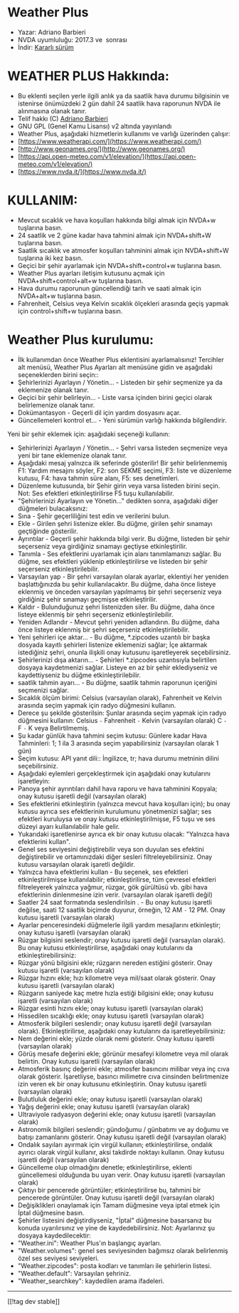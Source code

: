 # Weather Plus #

* Yazar: Adriano Barbieri
* NVDA uyumluluğu: 2017.3 ve  sonrası
* İndir: [Kararlı sürüm][1]

# WEATHER PLUS Hakkında: #

* Bu eklenti seçilen yerle ilgili anlık ya da saatlik hava durumu bilgisinin ve  istenirse önümüzdeki 2 gün dahil 24 saatlik hava raporunun NVDA ile alınmasına olanak tanır.
* Telif hakkı (C) [Adriano Barbieri](mailto:adrianobarb@yahoo.it)
* GNU GPL (Genel Kamu Lisansı) v2 altında yayınlandı
* Weather Plus, aşağıdaki hizmetlerin kullanımı ve varlığı üzerinden çalışır:
* [https://www.weatherapi.com/](https://www.weatherapi.com/)
* [http://www.geonames.org/](http://www.geonames.org/)
* [https://api.open-meteo.com/v1/elevation/](https://api.open-meteo.com/v1/elevation/)
* [https://www.nvda.it/](https://www.nvda.it/)

# KULLANIM: #

* Mevcut sıcaklık ve hava koşulları hakkında bilgi almak için NVDA+w tuşlarına basın.
* 24 saatlik  ve 2 güne kadar hava tahmini almak için NVDA+shift+W tuşlarına basın.
* Saatlik sıcaklık ve atmosfer koşulları tahminini almak için NVDA+shift+W tuşlarına iki kez basın.
* Geçici bir şehir ayarlamak için NVDA+shift+control+w tuşlarına basın.
* Weather Plus ayarları iletişim kutusunu açmak için NVDA+shift+control+alt+w tuşlarına basın.
* Hava durumu raporunun güncellendiği tarih ve saati almak için NVDA+alt+w tuşlarına basın.
* Fahrenheit, Celsius veya Kelvin sıcaklık ölçekleri arasında geçiş yapmak için control+shift+w tuşlarına basın.

# Weather Plus kurulumu: #

* İlk kullanımdan önce Weather Plus eklentisini ayarlamalısınız! Tercihler alt menüsü, Weather Plus Ayarları alt menüsüne gidin ve aşağıdaki seçeneklerden birini seçin::
 * Şehirlerinizi Ayarlayın / Yönetin... - Listeden bir şehir seçmenize ya da eklemenize olanak tanır.
 * Geçici bir şehir belirleyin... - Liste varsa içinden birini geçici olarak belirlemenize olanak tanır.
 * Dokümantasyon - Geçerli dil için yardım dosyasını açar.
 * Güncellemeleri kontrol et... - Yeni sürümün varlığı hakkında bilgilendirir.

Yeni bir şehir eklemek için: aşağıdaki seçeneği kullanın:

* Şehirlerinizi Ayarlayın / Yönetin... - Şehri varsa listeden seçmenize veya yeni bir tane eklemenize olanak tanır.
* Aşağıdaki mesaj yalnızca ilk seferinde  gösterilir! Bir şehir belirlenmemiş F1: Yardım mesajını söyler, F2: son SEKME seçimi, F3: liste ve düzenleme kutusu, F4: hava tahmin süre alanı, F5: ses denetimleri.
* Düzenleme kutusunda, bir Şehir girin veya varsa listeden birini seçin. Not: Ses efektleri etkinleştirilirse F5 tuşu kullanılabilir.
* "Şehirlerinizi Ayarlayın ve Yönetin..." dedikten  sonra, aşağıdaki diğer düğmeleri bulacaksınız:
* Sına - Şehir geçerliliğini test edin ve verilerini bulun.
* Ekle - Girilen şehri listenize ekler. Bu düğme, girilen şehir sınamayı geçtiğinde  gösterilir.
* Ayrıntılar - Geçerli şehir hakkında bilgi verir. Bu düğme, listeden bir şehir seçerseniz veya girdiğiniz sınamayı geçtiyse etkinleştirilir.
* Tanımla - Ses efektlerini uyarlamak için alanı tanımlamanızı sağlar. Bu düğme, ses efektleri yüklenip etkinleştirilirse ve listeden bir şehir seçerseniz etkinleştirilebilir.
* Varsayılan yap - Bir şehri varsayılan olarak ayarlar, eklentiyi her yeniden başlattığınızda bu şehir kullanılacaktır. Bu düğme, daha önce listeye eklenmiş ve önceden varsayılan yapılmamış bir şehri seçerseniz veya girdiğiniz şehir sınamayı geçmişse etkinleştirilir.
* Kaldır - Bulunduğunuz şehri listenizden siler. Bu düğme, daha önce listeye eklenmiş bir şehri seçerseniz etkinleştirilebilir.
* Yeniden Adlandır - Mevcut şehri yeniden adlandırın. Bu düğme, daha önce listeye eklenmiş bir şehri seçerseniz etkinleştirilebilir.
* Yeni şehirleri içe aktar... - Bu düğme, *.zipcodes uzantılı bir başka dosyada kayıtlı şehirleri listenize eklemenizi sağlar; İçe aktarmak istediğiniz şehri, onunla ilişkili onay kutusunu işaretleyerek seçebilirsiniz.
* Şehirlerinizi dışa aktarın... - Şehirleri *.zipcodes uzantısıyla belirtilen dosyaya kaydetmenizi sağlar. Listeye en az bir şehir eklediyseniz ve kaydettiyseniz bu düğme etkinleştirilebilir.
* saatlik tahmin ayarı... - Bu düğme, saatlik tahmin raporunun içeriğini seçmenizi sağlar.
* Sıcaklık ölçüm birimi: Celsius (varsayılan olarak), Fahrenheit ve Kelvin arasında seçim yapmak için radyo düğmesini kullanın.
* Derece şu şekilde gösterilsin: Şunlar arasında seçim yapmak için radyo düğmesini kullanın: Celsius `-` Fahrenheit `-` Kelvin (varsayılan olarak) C `-` F `-` K veya Belirtilmemiş.
* Şu kadar günlük hava tahmini seçim kutusu: Günlere kadar Hava Tahminleri: 1; 1 ila 3 arasında seçim yapabilirsiniz (varsayılan olarak 1 gün)
* Seçim kutusu: API yanıt dili:: İngilizce, tr; hava durumu metninin dilini seçebilirsiniz.
* Aşağıdaki eylemleri gerçekleştirmek için aşağıdaki onay kutularını işaretleyin:
* Panoya şehir ayrıntıları dahil hava raporu ve hava tahminini Kopyala; onay kutusu işaretli değil (varsayılan olarak)
* Ses efektlerini etkinleştirin (yalnızca mevcut hava koşulları için); bu onay kutusu ayrıca ses efektlerinin kurulumunu yönetmenizi sağlar; ses efektleri kuruluysa ve onay kutusu etkinleştirilmişse, F5 tuşu ve ses düzeyi ayarı kullanılabilir hale gelir.
* Yukarıdaki işaretlenirse ayrıca ek bir onay kutusu olacak: "Yalnızca hava efektlerini kullan".
* Genel ses seviyesini değiştirebilir veya son duyulan ses efektini değiştirebilir ve ortamınızdaki diğer sesleri filtreleyebilirsiniz. Onay kutusu varsayılan olarak işaretli değildir.
* Yalnızca hava efektlerini kullan - Bu seçenek, ses efektleri etkinleştirilmişse kullanılabilir; etkinleştirilirse, tüm çevresel efektleri filtreleyerek yalnızca yağmur, rüzgar, gök gürültüsü vb. gibi hava efektlerinin dinlenmesine izin verir. (varsayılan olarak işaretli değil)
* Saatler 24 saat formatında seslendirilsin . - Bu onay kutusu işaretli değilse, saati 12 saatlik biçimde duyurur, örneğin, 12 AM `-` 12 PM. Onay kutusu işaretli (varsayılan olarak)
* Ayarlar penceresindeki düğmelerle ilgili yardım mesajlarını etkinleştir; onay kutusu işaretli (varsayılan olarak)
* Rüzgar bilgisini  seslendir; onay kutusu işaretli değil (varsayılan olarak). Bu onay kutusu etkinleştirilirse, aşağıdaki onay kutularını da etkinleştirebilirsiniz:
* Rüzgar yönü bilgisini ekle; rüzgarın nereden  estiğini gösterir. Onay kutusu işaretli (varsayılan olarak)
* Rüzgar hızını ekle; hızı kilometre veya mil/saat olarak gösterir. Onay kutusu işaretli (varsayılan olarak)
* Rüzgarın saniyede kaç metre hızla estiği  bilgisini ekle; onay kutusu işaretli (varsayılan olarak)
* Rüzgar esinti  hızını ekle; onay kutusu işaretli (varsayılan olarak)
* Hissedilen sıcaklığı ekle; onay kutusu işaretli (varsayılan olarak)
* Atmosferik bilgileri seslendir; onay kutusu işaretli değil (varsayılan olarak). Etkinleştirilirse, aşağıdaki onay kutularını da işaretleyebilirsiniz:
* Nem değerini ekle; yüzde olarak nemi gösterir. Onay kutusu işaretli (varsayılan olarak)
* Görüş mesafe değerini ekle; görünür mesafeyi kilometre veya mil olarak belirtin. Onay kutusu işaretli (varsayılan olarak)
* Atmosferik basınç değerini ekle; atmosfer basıncını milibar veya inç cıva olarak gösterir. İşaretliyse, basıncı milimetre cıva cinsinden belirtmenize izin veren ek bir onay kutusunu etkinleştirin. Onay kutusu işaretli (varsayılan olarak)
* Bulutluluk değerini ekle; onay kutusu işaretli (varsayılan olarak)
* Yağış değerini ekle; onay kutusu işaretli (varsayılan olarak)
* Ultraviyole radyasyon değerini ekle; onay kutusu işaretli (varsayılan olarak)
* Astronomik bilgileri seslendir; gündoğumu / günbatımı  ve ay doğumu ve batışı zamanlarını gösterir. Onay kutusu işaretli değil (varsayılan olarak)
* Ondalık sayıları ayırmak için virgül kullanın; etkinleştirilirse, ondalık ayırıcı olarak virgül kullanır, aksi takdirde noktayı kullanın. Onay kutusu işaretli değil (varsayılan olarak)
* Güncelleme olup olmadığını denetle; etkinleştirilirse, eklenti güncellemesi olduğunda bu uyarı verir. Onay kutusu işaretli (varsayılan olarak)
* Çıktıyı bir pencerede görüntüler; etkinleştirilirse bu, tahmini bir pencerede görüntüler. Onay kutusu işaretli değil (varsayılan olarak)
* Değişiklikleri onaylamak için Tamam düğmesine veya iptal etmek için İptal düğmesine basın.
* Şehirler listesini değiştirdiyseniz, "İptal" düğmesine basarsanız bu konuda uyarılırsınız ve yine de kaydedebilirsiniz. Not: Ayarlarınız şu dosyaya kaydedilecektir:
* "Weather.ini": Weather Plus'ın başlangıç ayarları.
* "Weather.volumes": genel ses seviyesinden bağımsız olarak belirlenmiş özel ses seviyesi seviyeleri.
* "Weather.zipcodes": posta kodları ve tanımları ile şehirlerin listesi.
* "Weather.default": Varsayılan şehriniz.
* "Weather_searchkey": kaydedilen arama ifadeleri.

--------------------------------------------------------------------------------

[[!tag dev stable]]

[1]: https://www.nvaccess.org/addonStore/legacy?file=Weather_Plus

